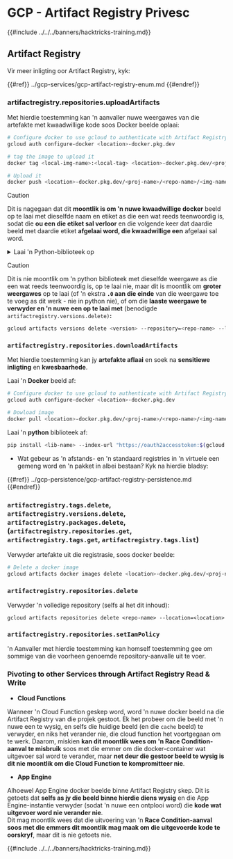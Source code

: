 # GCP - Artifact Registry Privesc

{{#include ../../../banners/hacktricks-training.md}}

## Artifact Registry

Vir meer inligting oor Artifact Registry, kyk:

{{#ref}}
../gcp-services/gcp-artifact-registry-enum.md
{{#endref}}

### artifactregistry.repositories.uploadArtifacts

Met hierdie toestemming kan 'n aanvaller nuwe weergawes van die artefakte met kwaadwillige kode soos Docker beelde oplaai:
```bash
# Configure docker to use gcloud to authenticate with Artifact Registry
gcloud auth configure-docker <location>-docker.pkg.dev

# tag the image to upload it
docker tag <local-img-name>:<local-tag> <location>-docker.pkg.dev/<proj-name>/<repo-name>/<img-name>:<tag>

# Upload it
docker push <location>-docker.pkg.dev/<proj-name>/<repo-name>/<img-name>:<tag>
```
> [!CAUTION]
> Dit is nagegaan dat dit **moontlik is om 'n nuwe kwaadwillige docker** beeld op te laai met dieselfde naam en etiket as die een wat reeds teenwoordig is, sodat die **ou een die etiket sal verloor** en die volgende keer dat daardie beeld met daardie etiket **afgelaai word, die kwaadwillige een** afgelaai sal word.

<details>

<summary>Laai 'n Python-biblioteek op</summary>

**Begin deur die biblioteek te skep om op te laai** (as jy die nuutste weergawe van die registrasie kan aflaai, kan jy hierdie stap vermy):

1.  **Stel jou projekstruktuur op**:

- Skep 'n nuwe gids vir jou biblioteek, bv. `hello_world_library`.
- Binne hierdie gids, skep 'n ander gids met jou pakketnaam, bv. `hello_world`.
- Binne jou pakketgids, skep 'n `__init__.py` lêer. Hierdie lêer kan leeg wees of kan inisiatiewe vir jou pakket bevat.

```bash
mkdir hello_world_library
cd hello_world_library
mkdir hello_world
touch hello_world/__init__.py
```

2.  **Skryf jou biblioteekkode**:

- Binne die `hello_world` gids, skep 'n nuwe Python-lêer vir jou module, bv. `greet.py`.
- Skryf jou "Hello, World!" funksie:

```python
# hello_world/greet.py
def say_hello():
return "Hello, World!"
```

3.  **Skep 'n `setup.py` lêer**:

- In die wortel van jou `hello_world_library` gids, skep 'n `setup.py` lêer.
- Hierdie lêer bevat metadata oor jou biblioteek en vertel Python hoe om dit te installeer.

```python
# setup.py
from setuptools import setup, find_packages

setup(
name='hello_world',
version='0.1',
packages=find_packages(),
install_requires=[
# Enige afhanklikhede wat jou biblioteek benodig
],
)
```

**Nou, kom ons laai die biblioteek op:**

1.  **Bou jou pakket**:

- Van die wortel van jou `hello_world_library` gids, voer uit:

```sh
python3 setup.py sdist bdist_wheel
```

2.  **Konfigureer verifikasie vir twine** (gebruik om jou pakket op te laai):
- Verseker dat jy `twine` geïnstalleer het (`pip install twine`).
- Gebruik `gcloud` om geloofsbriewe te konfigureer:
````
```sh
twine upload --username 'oauth2accesstoken' --password "$(gcloud auth print-access-token)" --repository-url https://<location>-python.pkg.dev/<project-id>/<repo-name>/ dist/*
```
````
3. **Skoon die bou**
```bash
rm -rf dist build hello_world.egg-info
```
</details>

> [!CAUTION]
> Dit is nie moontlik om 'n python biblioteek met dieselfde weergawe as die een wat reeds teenwoordig is, op te laai nie, maar dit is moontlik om **groter weergawes** op te laai (of 'n ekstra **`.0` aan die einde** van die weergawe toe te voeg as dit werk - nie in python nie), of om die **laaste weergawe te verwyder en 'n nuwe een op te laai met** (benodigde `artifactregistry.versions.delete)`**:**
>
> ```sh
> gcloud artifacts versions delete <version> --repository=<repo-name> --location=<location> --package=<lib-name>
> ```

### `artifactregistry.repositories.downloadArtifacts`

Met hierdie toestemming kan jy **artefakte aflaai** en soek na **sensitiewe inligting** en **kwesbaarhede**.

Laai 'n **Docker** beeld af:
```sh
# Configure docker to use gcloud to authenticate with Artifact Registry
gcloud auth configure-docker <location>-docker.pkg.dev

# Dowload image
docker pull <location>-docker.pkg.dev/<proj-name>/<repo-name>/<img-name>:<tag>
```
Laai 'n **python** biblioteek af:
```bash
pip install <lib-name> --index-url "https://oauth2accesstoken:$(gcloud auth print-access-token)@<location>-python.pkg.dev/<project-id>/<repo-name>/simple/" --trusted-host <location>-python.pkg.dev --no-cache-dir
```
- Wat gebeur as 'n afstands- en 'n standaard registries in 'n virtuele een gemeng word en 'n pakket in albei bestaan? Kyk na hierdie bladsy:

{{#ref}}
../gcp-persistence/gcp-artifact-registry-persistence.md
{{#endref}}

### `artifactregistry.tags.delete`, `artifactregistry.versions.delete`, `artifactregistry.packages.delete`, (`artifactregistry.repositories.get`, `artifactregistry.tags.get`, `artifactregistry.tags.list`)

Verwyder artefakte uit die registrasie, soos docker beelde:
```bash
# Delete a docker image
gcloud artifacts docker images delete <location>-docker.pkg.dev/<proj-name>/<repo-name>/<img-name>:<tag>
```
### `artifactregistry.repositories.delete`

Verwyder 'n volledige repository (selfs al het dit inhoud):
```
gcloud artifacts repositories delete <repo-name> --location=<location>
```
### `artifactregistry.repositories.setIamPolicy`

'n Aanvaller met hierdie toestemming kan homself toestemming gee om sommige van die voorheen genoemde repository-aanvalle uit te voer.

### Pivoting to other Services through Artifact Registry Read & Write

- **Cloud Functions**

Wanneer 'n Cloud Function geskep word, word 'n nuwe docker beeld na die Artifact Registry van die projek gestoot. Ek het probeer om die beeld met 'n nuwe een te wysig, en selfs die huidige beeld (en die `cache` beeld) te verwyder, en niks het verander nie, die cloud function het voortgegaan om te werk. Daarom, miskien **kan dit moontlik wees om 'n Race Condition-aanval te misbruik** soos met die emmer om die docker-container wat uitgevoer sal word te verander, maar **net deur die gestoor beeld te wysig is dit nie moontlik om die Cloud Function te kompromitteer nie**.

- **App Engine**

Alhoewel App Engine docker beelde binne Artifact Registry skep. Dit is getoets dat **selfs as jy die beeld binne hierdie diens wysig** en die App Engine-instantie verwyder (sodat 'n nuwe een ontplooi word) die **kode wat uitgevoer word nie verander nie**.\
Dit mag moontlik wees dat die uitvoering van 'n **Race Condition-aanval soos met die emmers dit moontlik mag maak om die uitgevoerde kode te oorskryf**, maar dit is nie getoets nie.

{{#include ../../../banners/hacktricks-training.md}}
